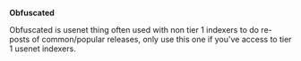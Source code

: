 **Obfuscated**<br>

Obfuscated is usenet thing often used with non tier 1 indexers to do re-posts of common/popular releases, only use this one if you've access to tier 1 usenet indexers.
